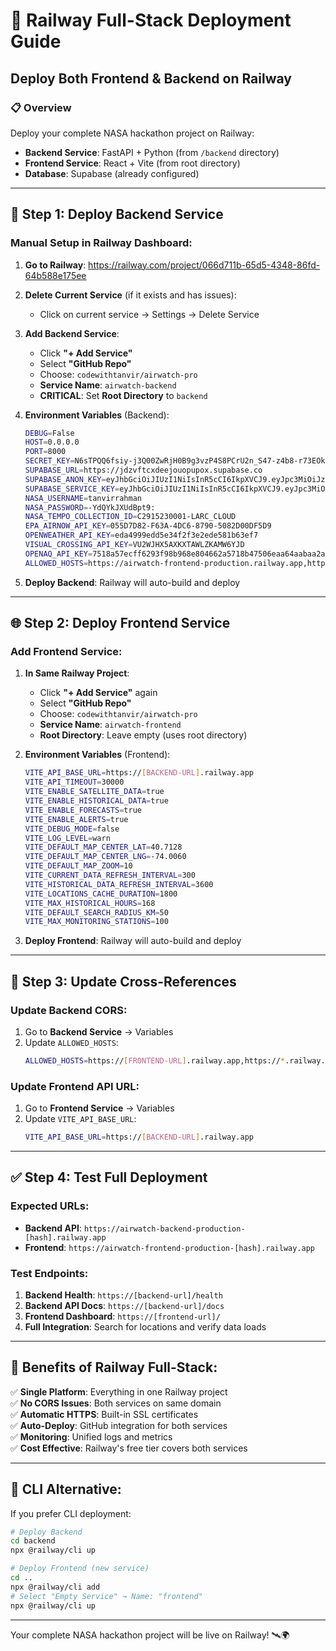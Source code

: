 # 🚀 Railway Full-Stack Deployment Guide

## Deploy Both Frontend & Backend on Railway

### 📋 Overview
Deploy your complete NASA hackathon project on Railway:
- **Backend Service**: FastAPI + Python (from `/backend` directory)
- **Frontend Service**: React + Vite (from root directory)
- **Database**: Supabase (already configured)

---

## 🔧 Step 1: Deploy Backend Service

### Manual Setup in Railway Dashboard:

1. **Go to Railway**: https://railway.com/project/066d711b-65d5-4348-86fd-64b588e175ee

2. **Delete Current Service** (if it exists and has issues):
   - Click on current service → Settings → Delete Service

3. **Add Backend Service**:
   - Click **"+ Add Service"**
   - Select **"GitHub Repo"** 
   - Choose: `codewithtanvir/airwatch-pro`
   - **Service Name**: `airwatch-backend`
   - **CRITICAL**: Set **Root Directory** to `backend`

4. **Environment Variables** (Backend):
   ```bash
   DEBUG=False
   HOST=0.0.0.0
   PORT=8000
   SECRET_KEY=N6sTPQQ6fsiy-j3Q00ZwRjH0B9g3vzP4S8PCrU2n_S47-z4b8-r73EOk6FQ4rFu_aB3WfelAX18nFvs-S-6mpg
   SUPABASE_URL=https://jdzvftcxdeejouopupox.supabase.co
   SUPABASE_ANON_KEY=eyJhbGciOiJIUzI1NiIsInR5cCI6IkpXVCJ9.eyJpc3MiOiJzdXBhYmFzZSIsInJlZiI6ImpkenZmdGN4ZGVlam91b3B1cG94Iiwicm9sZSI6ImFub24iLCJpYXQiOjE3NTkxNDMyMjgsImV4cCI6MjA3NDcxOTIyOH0.XFSlvb-1pHZ4sI9I_SaskdBgfloqBxiKB2JOkVLkkCc
   SUPABASE_SERVICE_KEY=eyJhbGciOiJIUzI1NiIsInR5cCI6IkpXVCJ9.eyJpc3MiOiJzdXBhYmFzZSIsInJlZiI6ImpkenZmdGN4ZGVlam91b3B1cG94Iiwicm9sZSI6InNlcnZpY2Vfcm9sZSIsImlhdCI6MTc1OTE0MzIyOCwiZXhwIjoyMDc0NzE5MjI4fQ.f57zWJcAeQMuOhH3dN8gvNFSNi9jL0G-9OKLBYFZSdU
   NASA_USERNAME=tanvirrahman
   NASA_PASSWORD=-YdQYkJXUdBpt9:
   NASA_TEMPO_COLLECTION_ID=C2915230001-LARC_CLOUD
   EPA_AIRNOW_API_KEY=055D7D82-F63A-4DC6-8790-5082D00DF5D9
   OPENWEATHER_API_KEY=eda4999edd5e34f2f3e2ede581b63ef7
   VISUAL_CROSSING_API_KEY=VU2WJHX5AXKXTAWLZKAMW6YJD
   OPENAQ_API_KEY=7518a57ecff6293f98b968e804662a5718b47506eaa64aabaa2a4c0fd71ce6e9
   ALLOWED_HOSTS=https://airwatch-frontend-production.railway.app,https://*.railway.app
   ```

5. **Deploy Backend**: Railway will auto-build and deploy

---

## 🌐 Step 2: Deploy Frontend Service

### Add Frontend Service:

1. **In Same Railway Project**:
   - Click **"+ Add Service"** again
   - Select **"GitHub Repo"**
   - Choose: `codewithtanvir/airwatch-pro` 
   - **Service Name**: `airwatch-frontend`
   - **Root Directory**: Leave empty (uses root directory)

2. **Environment Variables** (Frontend):
   ```bash
   VITE_API_BASE_URL=https://[BACKEND-URL].railway.app
   VITE_API_TIMEOUT=30000
   VITE_ENABLE_SATELLITE_DATA=true
   VITE_ENABLE_HISTORICAL_DATA=true
   VITE_ENABLE_FORECASTS=true
   VITE_ENABLE_ALERTS=true
   VITE_DEBUG_MODE=false
   VITE_LOG_LEVEL=warn
   VITE_DEFAULT_MAP_CENTER_LAT=40.7128
   VITE_DEFAULT_MAP_CENTER_LNG=-74.0060
   VITE_DEFAULT_MAP_ZOOM=10
   VITE_CURRENT_DATA_REFRESH_INTERVAL=300
   VITE_HISTORICAL_DATA_REFRESH_INTERVAL=3600
   VITE_LOCATIONS_CACHE_DURATION=1800
   VITE_MAX_HISTORICAL_HOURS=168
   VITE_DEFAULT_SEARCH_RADIUS_KM=50
   VITE_MAX_MONITORING_STATIONS=100
   ```

3. **Deploy Frontend**: Railway will auto-build and deploy

---

## 🔄 Step 3: Update Cross-References

### Update Backend CORS:
1. Go to **Backend Service** → Variables
2. Update `ALLOWED_HOSTS`:
   ```bash
   ALLOWED_HOSTS=https://[FRONTEND-URL].railway.app,https://*.railway.app
   ```

### Update Frontend API URL:
1. Go to **Frontend Service** → Variables  
2. Update `VITE_API_BASE_URL`:
   ```bash
   VITE_API_BASE_URL=https://[BACKEND-URL].railway.app
   ```

---

## ✅ Step 4: Test Full Deployment

### Expected URLs:
- **Backend API**: `https://airwatch-backend-production-[hash].railway.app`
- **Frontend**: `https://airwatch-frontend-production-[hash].railway.app`

### Test Endpoints:
1. **Backend Health**: `https://[backend-url]/health`
2. **Backend API Docs**: `https://[backend-url]/docs`
3. **Frontend Dashboard**: `https://[frontend-url]/`
4. **Full Integration**: Search for locations and verify data loads

---

## 🎯 Benefits of Railway Full-Stack:

✅ **Single Platform**: Everything in one Railway project  
✅ **No CORS Issues**: Both services on same domain  
✅ **Automatic HTTPS**: Built-in SSL certificates  
✅ **Auto-Deploy**: GitHub integration for both services  
✅ **Monitoring**: Unified logs and metrics  
✅ **Cost Effective**: Railway's free tier covers both services  

---

## 🚀 CLI Alternative:

If you prefer CLI deployment:

```bash
# Deploy Backend
cd backend
npx @railway/cli up

# Deploy Frontend (new service)
cd ..
npx @railway/cli add
# Select "Empty Service" → Name: "frontend"
npx @railway/cli up
```

---

Your complete NASA hackathon project will be live on Railway! 🛰️🌍